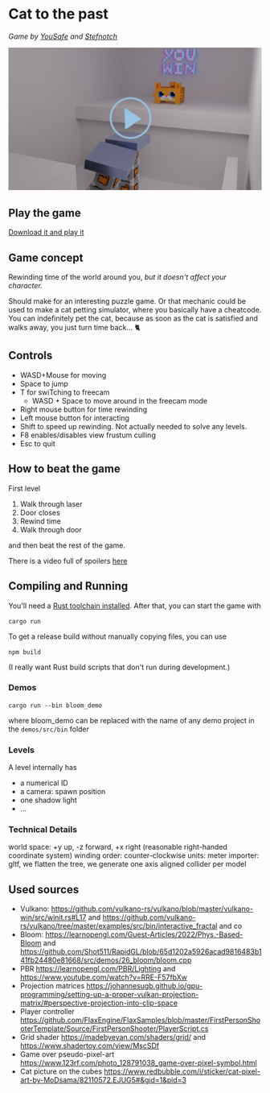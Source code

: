 # Cat to the past
*Game by [YouSafe](https://github.com/YouSafe) and [Stefnotch](https://github.com/Stefnotch)*


<a href="https://raw.githubusercontent.com/stefnotch/cgue23-cat-to-the-past/main/video-cat-to-the-past.mp4"><img src="./play-video.png" alt="Play video"/></a>

## Play the game

[Download it and play it](https://github.com/stefnotch/cgue23-cat-to-the-past/releases/tag/v0.0.2)

## Game concept

Rewinding time of the world around you, _but it doesn't affect your character._

Should make for an interesting puzzle game. Or that mechanic could be used to make a cat petting simulator, where you basically have a cheatcode. You can indefinitely pet the cat, because as soon as the cat is satisfied and walks away, you just turn time back... :cat2:

## Controls

- WASD+Mouse for moving
- Space to jump
- T for swiTching to freecam
  - WASD + Space to move around in the freecam mode
- Right mouse button for time rewinding
- Left mouse button for interacting
- Shift to speed up rewinding. Not actually needed to solve any levels.
- F8 enables/disables view frustum culling
- Esc to quit

## How to beat the game

First level
1. Walk through laser
2. Door closes
3. Rewind time
4. Walk through door

and then beat the rest of the game.

There is a video full of spoilers [here](https://github.com/stefnotch/cgue23-cat-to-the-past/releases/download/v0.0.2/Gameplay.Spoilers.2023-07-09.mkv)


## Compiling and Running

You'll need a [Rust toolchain installed](https://www.rust-lang.org/tools/install). After that, you can start the game with

```
cargo run
```

To get a release build without manually copying files, you can use

```
npm build
```

(I really want Rust build scripts that don't run during development.)

### Demos

```
cargo run --bin bloom_demo
```

where bloom_demo can be replaced with the name of any demo project in the `demos/src/bin` folder

### Levels

A level internally has

- a numerical ID
- a camera: spawn position
- one shadow light
- ...

### Technical Details

world space: +y up, -z forward, +x right (reasonable right-handed coordinate system)
winding order: counter-clockwise
units: meter
importer: gltf, we flatten the tree, we generate one axis aligned collider per model

## Used sources

- Vulkano: https://github.com/vulkano-rs/vulkano/blob/master/vulkano-win/src/winit.rs#L17 and https://github.com/vulkano-rs/vulkano/tree/master/examples/src/bin/interactive_fractal and co
- Bloom:  https://learnopengl.com/Guest-Articles/2022/Phys.-Based-Bloom and https://github.com/Shot511/RapidGL/blob/65d1202a5926acad9816483b141fb24480e81668/src/demos/26_bloom/bloom.cpp
- PBR https://learnopengl.com/PBR/Lighting and https://www.youtube.com/watch?v=RRE-F57fbXw
- Projection matrices  https://johannesugb.github.io/gpu-programming/setting-up-a-proper-vulkan-projection-matrix/#perspective-projection-into-clip-space
- Player controller https://github.com/FlaxEngine/FlaxSamples/blob/master/FirstPersonShooterTemplate/Source/FirstPersonShooter/PlayerScript.cs
- Grid shader https://madebyevan.com/shaders/grid/ and https://www.shadertoy.com/view/MscSDf
- Game over pseudo-pixel-art https://www.123rf.com/photo_128791038_game-over-pixel-symbol.html
- Cat picture on the cubes https://www.redbubble.com/i/sticker/cat-pixel-art-by-MoDsama/82110572.EJUG5#&gid=1&pid=3
